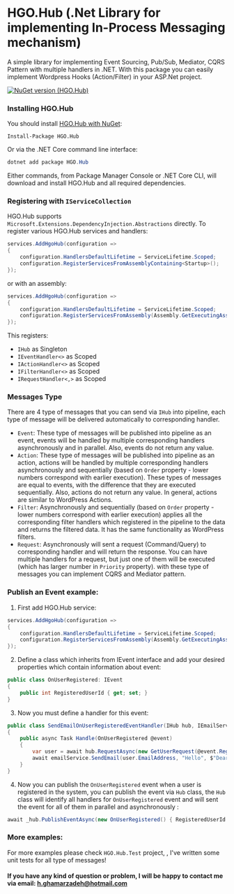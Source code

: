 
# HGO.Hub (.Net Library for implementing In-Process Messaging mechanism)
A simple library for implementing Event Sourcing, Pub/Sub, Mediator, CQRS Pattern with multiple handlers in .NET. With this package you can easily implement Wordpress Hooks (Action/Filter) in your ASP.Net project.

[![NuGet version (HGO.Hub)](https://img.shields.io/nuget/v/HGO.Hub)](https://www.nuget.org/packages/HGO.Hub/)

### Installing HGO.Hub
You should install  [HGO.Hub with NuGet](https://www.nuget.org/packages/HGO.Hub):

```
Install-Package HGO.Hub
```

Or via the .NET Core command line interface:

```cs
dotnet add package HGO.Hub
```

Either commands, from Package Manager Console or .NET Core CLI, will download and install HGO.Hub and all required dependencies.

### Registering with  `IServiceCollection`

HGO.Hub supports  `Microsoft.Extensions.DependencyInjection.Abstractions`  directly. To register various HGO.Hub services and handlers:

```cs
services.AddHgoHub(configuration =>
{
    configuration.HandlersDefaultLifetime = ServiceLifetime.Scoped;
    configuration.RegisterServicesFromAssemblyContaining<Startup>();
});
```
or with an assembly:
```cs
services.AddHgoHub(configuration =>
{
    configuration.HandlersDefaultLifetime = ServiceLifetime.Scoped;
    configuration.RegisterServicesFromAssembly(Assembly.GetExecutingAssembly());
});
```
This registers:

-   `IHub`  as Singleton
-   `IEventHandler<>`  as Scoped
-   `IActionHandler<>`  as Scoped
-   `IFilterHandler<>`  as Scoped
-   `IRequestHandler<,>`  as Scoped

### Messages Type
There are 4 type of messages that you can send via `IHub` into pipeline, each type of message will be delivered automatically to corresponding handler.

 - `Event`: These type of messages will be published into pipeline as an event, events will be handled by multiple corresponding handlers asynchronously and in parallel. Also, events do not return any value.
 - `Action`: These type of messages will be published into pipeline as an action, actions will be handled by multiple corresponding handlers asynchronously and sequentially (based on `Order` property - lower numbers correspond with earlier execution). These types of messages are equal to events, with the difference that they are executed sequentially. Also, actions do not return any value. In general, actions are similar to WordPress Actions.
 - `Filter`: Asynchronously and sequentially (based on `Order` property - lower numbers correspond with earlier execution) applies all the corresponding filter handlers which registered in the pipeline to the data and returns the filtered data. It has the same functionality as WordPress filters.
 - `Request`: Asynchronously will sent a request (Command/Query) to corresponding handler and will return the response. You can have multiple handlers for a request, but just one of them will be executed (which has larger number in `Priority` property). with these type of messages you can implement CQRS and Mediator pattern.

### Publish an Event example:

 1. First add HGO.Hub service:
```cs
services.AddHgoHub(configuration =>
{
    configuration.HandlersDefaultLifetime = ServiceLifetime.Scoped;
    configuration.RegisterServicesFromAssembly(Assembly.GetExecutingAssembly());
});
```
2. Define a class which inherits from IEvent interface and add your desired properties which contain information about event:
```cs
public class OnUserRegistered: IEvent
{
    public int RegisteredUserId { get; set; }
}
```
3. Now you must define a handler for this event:
```cs
public class SendEmailOnUserRegisteredEventHandler(IHub hub, IEmailService emailService) : IEventHandler<OnUserRegistered>
{
    public async Task Handle(OnUserRegistered @event)
    {
        var user = await hub.RequestAsync(new GetUserRequest(@event.RegisteredUserId));
        await emailService.SendEmail(user.EmailAddress, "Hello", $"Dear {user.FirstName} {user.LastName}, Thank you for join us!");
    }
}
```
4. Now you can publish the `OnUserRegistered` event when a user is registered in the system, you can publish the event via `Hub` class, the `Hub` class will identify all handlers for `OnUserRegistered` event and will sent the event for all of them in parallel and asynchronously :
```cs
await _hub.PublishEventAsync(new OnUserRegistered() { RegisteredUserId = userId });
```

### More examples:
For more examples please check `HGO.Hub.Test` project, , I've written some unit tests for all type of messages!

#### If you have any kind of question or problem, I will be happy to contact me via email: h.ghamarzadeh@hotmail.com
